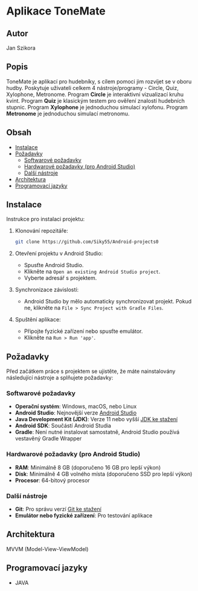 # Aplikace ToneMate

## Autor
Jan Szikora

## Popis

ToneMate je aplikací pro hudebníky, s cílem pomoci jim rozvíjet se v oboru hudby. Poskytuje uživateli celkem 4 nástroje/programy - Circle, Quiz, Xylophone, Metronome.
Program **Circle** je interaktivní vizualizací kruhu kvint.
Program **Quiz** je klasickým testem pro ověření znalostí hudebních stupnic.
Program **Xylophone** je jednoduchou simulací xylofonu.
Program **Metronome** je jednoduchou simulací metronomu.

## Obsah

- [Instalace](#instalace)
- [Požadavky](#požadavky)
  - [Softwarové požadavky](#softwarové-požadavky)
  - [Hardwarové požadavky (pro Android Studio)](#hardwarové-požadavky-pro-android-studio)
  - [Další nástroje](#další-nástroje)
- [Architektura](#architektura)
- [Programovací jazyky](#programovací-jazyky)

## Instalace

Instrukce pro instalaci projektu:

1. Klonování repozitáře:
    ```bash
    git clone https://github.com/Siky55/Android-projects0
    ```

2. Otevření projektu v Android Studio:
    - Spusťte Android Studio.
    - Klikněte na `Open an existing Android Studio project`.
    - Vyberte adresář s projektem.

3. Synchronizace závislostí:
    - Android Studio by mělo automaticky synchronizovat projekt. Pokud ne, klikněte na `File > Sync Project with Gradle Files`.

4. Spuštění aplikace:
    - Připojte fyzické zařízení nebo spusťte emulátor.
    - Klikněte na `Run > Run 'app'`.

## Požadavky

Před začátkem práce s projektem se ujistěte, že máte nainstalovány následující nástroje a splňujete požadavky:

### Softwarové požadavky

- **Operační systém**: Windows, macOS, nebo Linux
- **Android Studio**: Nejnovější verze [Android Studio](https://developer.android.com/studio)
- **Java Development Kit (JDK)**: Verze 11 nebo vyšší [JDK ke stažení](https://www.oracle.com/java/technologies/javase-jdk11-downloads.html)
- **Android SDK**: Součástí Android Studia
- **Gradle**: Není nutné instalovat samostatně, Android Studio používá vestavěný Gradle Wrapper

### Hardwarové požadavky (pro Android Studio)

- **RAM**: Minimálně 8 GB (doporučeno 16 GB pro lepší výkon)
- **Disk**: Minimálně 4 GB volného místa (doporučeno SSD pro lepší výkon)
- **Procesor**: 64-bitový procesor

### Další nástroje

- **Git**: Pro správu verzí [Git ke stažení](https://git-scm.com/)
- **Emulátor nebo fyzické zařízení**: Pro testování aplikace

## Architektura

MVVM (Model-View-ViewModel)

## Programovací jazyky
- JAVA